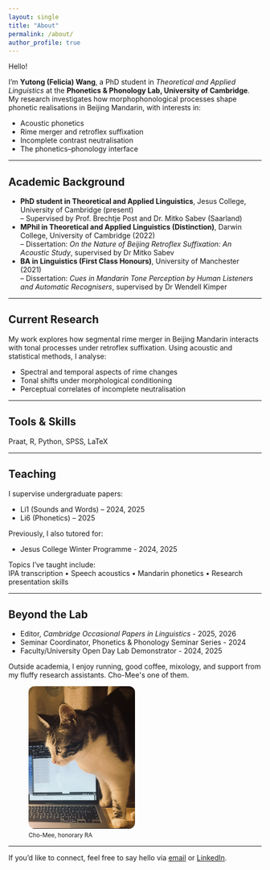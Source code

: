 ```yaml
---
layout: single
title: "About"
permalink: /about/
author_profile: true
---
```

Hello!

I’m **Yutong (Felicia) Wang**, a PhD student in *Theoretical and Applied Linguistics* at the **Phonetics & Phonology Lab, University of Cambridge**. My research investigates how morphophonological processes shape phonetic realisations in Beijing Mandarin, with interests in:

- Acoustic phonetics
- Rime merger and retroflex suffixation
- Incomplete contrast neutralisation
- The phonetics–phonology interface

---

## Academic Background

- **PhD student in Theoretical and Applied Linguistics**, Jesus College, University of Cambridge (present)
  <br>– Supervised by Prof. Brechtje Post and Dr. Mitko Sabev (Saarland)
- **MPhil in Theoretical and Applied Linguistics (Distinction)**, Darwin College, University of Cambridge (2022)  
  – Dissertation: *On the Nature of Beijing Retroflex Suffixation: An Acoustic Study*, supervised by Dr Mitko Sabev 
- **BA in Linguistics (First Class Honours)**, University of Manchester (2021)  
  – Dissertation: *Cues in Mandarin Tone Perception by Human Listeners and Automatic Recognisers*, supervised by Dr Wendell Kimper  


---

## Current Research

My work explores how segmental rime merger in Beijing Mandarin interacts with tonal processes under retroflex suffixation. Using acoustic and statistical methods, I analyse:

- Spectral and temporal aspects of rime changes
- Tonal shifts under morphological conditioning
- Perceptual correlates of incomplete neutralisation

---
## Tools & Skills
Praat, R, Python, SPSS, LaTeX

---

## Teaching

I supervise undergraduate papers:

- Li1 (Sounds and Words) – 2024, 2025  
- Li6 (Phonetics) – 2025  

Previously, I also tutored for:

- Jesus College Winter Programme - 2024, 2025

Topics I’ve taught include:  
IPA transcription • Speech acoustics • Mandarin phonetics • Research presentation skills

---

## Beyond the Lab

- Editor, *Cambridge Occasional Papers in Linguistics* - 2025, 2026  
- Seminar Coordinator, Phonetics & Phonology Seminar Series - 2024  
- Faculty/University Open Day Lab Demonstrator - 2024, 2025

Outside academia, I enjoy running, good coffee, mixology, and support from my fluffy research assistants. Cho-Mee's one of them.

<figure>
  <img src="/assets/images/cho-mee.jpg" alt="Cho-Mee the cat" style="max-width: 50%; border-radius: 12px;">
  <figcaption><small>Cho-Mee, honorary RA </small></figcaption>
</figure>

---


If you’d like to connect, feel free to say hello via [email](mailto:yw590@cam.ac.uk) or [LinkedIn](https://uk.linkedin.com/in/yutong-wang-8046b1233).

